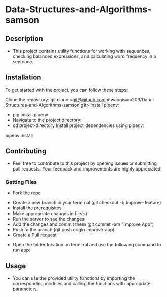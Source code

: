 # Data-Structures-and-Algorithms-samson

## Description
- This project contains utility functions for working with sequences, checking balanced expressions, and calculating   word frequency in a sentence.

## Installation
To get started with the project, you can follow these steps:

Clone the repository:
git clone <git@github.com:mwangisam203/Data-Structures-and-Algorithms-samson.git> Install pipenv:

- pip install pipenv
- Navigate to the project directory:
- cd project-directory Install project dependencies using pipenv:

pipenv install

## Contributing
- Feel free to contribute to this project by opening issues or submitting pull requests. Your feedback and improvements are highly appreciated!

### Getting Files
* Fork the repo
- Create a new branch in your terminal (git checkout -b improve-feature)
- Install the prerequisites
- Make appropriate changes in file(s)
- Run the server to see the changes
- Add the changes and commit them (git commit -am "Improve App")
- Push to the branch (git push origin improve-app)
- Create a Pull request
* Open the folder location on terminal and use the following command to run app:

## Usage
- You can use the provided utility functions by importing the corresponding modules and calling the functions with appropriate parameters.
